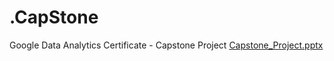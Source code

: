 # .CapStone
Google Data Analytics Certificate - Capstone Project
[Capstone_Project.pptx](https://github.com/DaijahF/.CapStone/files/9213827/Capstone_Project.pptx)

